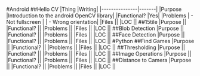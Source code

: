 #Android
##Hello CV
|Thing          |Writing|
|---------------|-------|
|Purpose        |Introduction to the android OpenCV library|
|Functional?    |Yes|
|Problems       | - Not fullscreen
|               | - Wrong orientation|
|Files          ||
|LOC            ||
##15tile
|Purpose        ||
|Functional?    ||
|Problems       ||
|Files          ||
|LOC            ||
##Blob Detection
|Purpose        ||
|Functional?    ||
|Problems       ||
|Files          ||
|LOC            ||
##Face Detection
|Purpose        ||
|Functional?    ||
|Problems       ||
|Files          ||
|LOC            ||
#Python
##Find Games
|Purpose        ||
|Functional?    ||
|Problems       ||
|Files          ||
|LOC            ||
##Thresholding
|Purpose        ||
|Functional?    ||
|Problems       ||
|Files          ||
|LOC            ||
##Image Operations
|Purpose        ||
|Functional?    ||
|Problems       ||
|Files          ||
|LOC            ||
##Distance to Camera
|Purpose        ||
|Functional?    ||
|Problems       ||
|Files          ||
|LOC            ||
